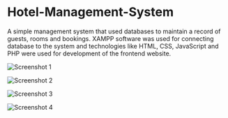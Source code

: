 # Hotel-Management-System
A simple management system that used databases to maintain a record of guests, rooms and bookings. XAMPP software was used for connecting database to the system and technologies like HTML, CSS, JavaScript and PHP were used for development of the frontend website.

![Screenshot 1](https://imgur.com/eFxpiLU) 

![Screenshot 2](https://imgur.com/jQuS3F8)

![Screenshot 3](https://imgur.com/i28S1G5)

![Screenshot 4](https://imgur.com/S2M9o87)

 


 
